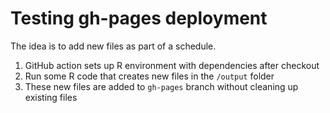 # Testing gh-pages deployment

The idea is to add new files as part of a schedule.

1. GitHub action sets up R environment with dependencies after checkout
2. Run some R code that creates new files in the `/output` folder
3. These new files are added to `gh-pages` branch without cleaning up existing files
